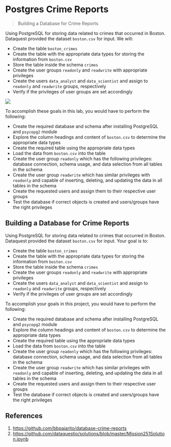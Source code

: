 # Postgres Crime Reports

> Building a Database for Crime Reports

Using PostgreSQL for storing data related to crimes that occurred in Boston. Dataquest provided the dataset `boston.csv` for input. We will:

* Create the table `boston_crimes`
* Create the table with the appropriate data types for storing the information from `boston.csv`
* Store the table inside the schema `crimes`
* Create the user groups `readonly` and `readwrite` with appropriate privileges
* Create the users `data_analyst` and `data_scientist` and assign to `readonly` and `readwrite` groups, respectively
* Verify if the privileges of user groups are set accordingly

![](https://user-images.githubusercontent.com/62965911/211729249-e14ed252-03c0-4989-b1fa-606bfb2873f5.jpg)

To accomplish these goals in this lab, you would have to perform the following:

* Create the required database and schema after installing PostgreSQL and `psycopg2` module
* Explore the column headings and content of `boston.csv` to determine the appropriate data types
* Create the required table using the appropriate data types
* Load the data from `boston.csv` into the table
* Create the user group `readonly` which has the following privileges: database connection, schema usage, and data selection from all tables in the schema
* Create the user group `readwrite` which has similar privileges with `readonly` and capable of inserting, deleting, and updating the data in all tables in the schema
* Create the requested users and assign them to their respective user groups
* Test the database if correct objects is created and users/groups have the right privileges

## Building a Database for Crime Reports

Using PostgreSQL for storing data related to crimes that occurred in Boston.  Dataquest provided the dataset `boston.csv` for input. Your goal is to:

* Create the table `boston_crimes`
* Create the table with the appropriate data types for storing the information from `boston.csv`
* Store the table inside the schema `crimes`
* Create the user groups `readonly` and `readwrite` with appropriate privileges
* Create the users `data_analyst` and `data_scientist` and assign to `readonly` and `readwrite` groups, respectively
* Verify if the privileges of user groups are set accordingly

To accomplish your goals in this project, you would have to  perform the following:

* Create the required database and schema after installing PostgreSQL and `psycopg2` module
* Explore the column headings and content of `boston.csv` to determine the appropriate data types
* Create the required table using the appropriate data types
* Load the data from `boston.csv` into the table
* Create the user group `readonly` which has the following privileges: database connection, schema usage, and data selection from all tables in the schema
* Create the user group `readwrite` which has similar privileges with `readonly` and capable of inserting, deleting, and updating the data in all tables in the schema
* Create the requested users and assign them to their respective user groups
* Test the database if correct objects is created and users/groups have the right privileges

## References

1. https://github.com/bbpajarito/database-crime-reports
2. https://github.com/dataquestio/solutions/blob/master/Mission251Solution.ipynb
